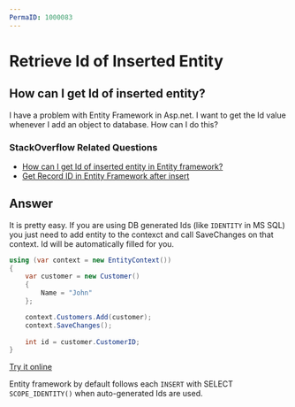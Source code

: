 ```yaml
---
PermaID: 1000083
---
```


# Retrieve Id of Inserted Entity

## How can I get Id of inserted entity? 

I have a problem with Entity Framework in Asp.net. I want to get the Id value whenever I add an object to database. How can I do this?

### StackOverflow Related Questions

 - [How can I get Id of inserted entity in Entity framework?](https://stackoverflow.com/questions/5212751/how-can-i-get-id-of-inserted-entity-in-entity-framework)
 - [Get Record ID in Entity Framework after insert](https://stackoverflow.com/questions/16954767/get-record-id-in-entity-framework-after-insert)

## Answer

It is pretty easy. If you are using DB generated Ids (like `IDENTITY` in MS SQL) you just need to add entity to the contexct and call SaveChanges on that context. Id will be automatically filled for you.


```csharp
using (var context = new EntityContext())
{
	var customer = new Customer()
	{
		Name = "John"
	};

	context.Customers.Add(customer);
	context.SaveChanges();
		
	int id = customer.CustomerID;
}
```
[Try it online](https://dotnetfiddle.net/YsMZR6)

Entity framework by default follows each `INSERT` with SELECT `SCOPE_IDENTITY()` when auto-generated Ids are used.
